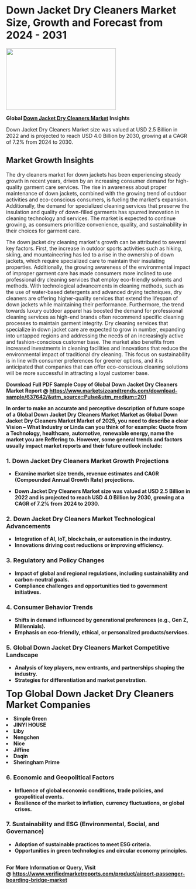 <H1>Down Jacket Dry Cleaners Market Size, Growth and Forecast from 2024 - 2031</H1><img class="aligncenter size-medium wp-image-584254" src="https://thirdeyenews.in/wp-content/uploads/2024/09/Global-Market-Research-300x168.jpeg" alt="" width="300" height="168" /><p><strong>Global&nbsp;<a href="https://www.marketsizeandtrends.com/download-sample/637642/&amp;utm_source=Pulse&amp;utm_medium=201">Down Jacket Dry Cleaners Market</a> Insights</strong></p><p>Down Jacket Dry Cleaners Market size was valued at USD 2.5 Billion in 2022 and is projected to reach USD 4.0 Billion by 2030, growing at a CAGR of 7.2% from 2024 to 2030.</p><p><h2>Market Growth Insights</h2> <p>The dry cleaners market for down jackets has been experiencing steady growth in recent years, driven by an increasing consumer demand for high-quality garment care services. The rise in awareness about proper maintenance of down jackets, combined with the growing trend of outdoor activities and eco-conscious consumers, is fueling the market's expansion. Additionally, the demand for specialized cleaning services that preserve the insulation and quality of down-filled garments has spurred innovation in cleaning technology and services. The market is expected to continue growing, as consumers prioritize convenience, quality, and sustainability in their choices for garment care.</p> <p><strong></strong></p> <p>The down jacket dry cleaning market's growth can be attributed to several key factors. First, the increase in outdoor sports activities such as hiking, skiing, and mountaineering has led to a rise in the ownership of down jackets, which require specialized care to maintain their insulating properties. Additionally, the growing awareness of the environmental impact of improper garment care has made consumers more inclined to use professional dry cleaning services that employ eco-friendly solvents and methods. With technological advancements in cleaning methods, such as the use of water-based detergents and advanced drying techniques, dry cleaners are offering higher-quality services that extend the lifespan of down jackets while maintaining their performance. Furthermore, the trend towards luxury outdoor apparel has boosted the demand for professional cleaning services as high-end brands often recommend specific cleaning processes to maintain garment integrity. Dry cleaning services that specialize in down jacket care are expected to grow in number, expanding into untapped regions and addressing the needs of an increasingly active and fashion-conscious customer base. The market also benefits from increased investments in cleaning facilities and innovations that reduce the environmental impact of traditional dry cleaning. This focus on sustainability is in line with consumer preferences for greener options, and it is anticipated that companies that can offer eco-conscious cleaning solutions will be more successful in attracting a loyal customer base.</p> <p><strong></p><p><span class=""><strong>Download Full PDF Sample Copy of Global Down Jacket Dry Cleaners Market Report</strong> @ <a href="https://www.marketsizeandtrends.com/download-sample/637642/&amp;utm_source=Pulse&amp;utm_medium=201" target="_blank">https://www.marketsizeandtrends.com/download-sample/637642/&amp;utm_source=Pulse&amp;utm_medium=201</a></span></p><p>In order to make an accurate and perceptive description of future scope of a Global&nbsp;Down Jacket Dry Cleaners Market Market as Global&nbsp;Down Jacket Dry Cleaners Market Market of 2025, you need to describe a clear Vision &ndash; What Industry or Linda can you think of for example: Quote from a Technology, healthcare, automotive, renewable energy, name the market you are Reffering to. However, some general trends and factors usually impact market reports and their future outlook include:</p><h3>1.&nbsp;<strong>Down Jacket Dry Cleaners Market Growth Projections</strong></h3><ul><li>Examine market size trends, revenue estimates and CAGR (Compounded Annual Growth Rate) projections.</li><li><p>Down Jacket Dry Cleaners Market size was valued at USD 2.5 Billion in 2022 and is projected to reach USD 4.0 Billion by 2030, growing at a CAGR of 7.2% from 2024 to 2030.</p></li></ul><h3>2.&nbsp;<strong>Down Jacket Dry Cleaners Market Technological Advancements</strong></h3><ul><li>Integration of AI, IoT, blockchain, or automation in the industry.</li><li>Innovations driving cost reductions or improving efficiency.</li></ul><h3>3.&nbsp;<strong>Regulatory and Policy Changes</strong></h3><ul><li>Impact of global and regional regulations, including sustainability and carbon-neutral goals.</li><li>Compliance challenges and opportunities tied to government initiatives.</li></ul><h3>4.&nbsp;<strong>Consumer Behavior Trends</strong></h3><ul><li>Shifts in demand influenced by generational preferences (e.g., Gen Z, Millennials).</li><li>Emphasis on eco-friendly, ethical, or personalized products/services.</li></ul><h3>5.&nbsp;<strong>Global Down Jacket Dry Cleaners Market Competitive Landscape</strong></h3><ul><li>Analysis of key players, new entrants, and partnerships shaping the industry.</li><li>Strategies for differentiation and market penetration.</li></ul><p data-pm-slice="1 1 []"><span style="color: inherit; font-family: inherit; font-size: 25px;">Top Global Down Jacket Dry Cleaners Market Companies</span></p><div class="" data-test-id=""><p><li>Simple Green</li><li> JINYI HOUSE</li><li> Liby</li><li> Nengchen</li><li> Nice</li><li> Jiffine</li><li> Daqin</li><li> Sheringham Prime</li></p></div><h3>6.&nbsp;<strong>Economic and Geopolitical Factors</strong></h3><ul><li>Influence of global economic conditions, trade policies, and geopolitical events.</li><li>Resilience of the market to inflation, currency fluctuations, or global crises.</li></ul><h3>7.&nbsp;<strong>Sustainability and ESG (Environmental, Social, and Governance)</strong></h3><ul><li>Adoption of sustainable practices to meet ESG criteria.</li><li>Opportunities in green technologies and circular economy principles.</li></ul><h2><strong style="font-size: 14px;">For More Information or Query, Visit @&nbsp;</strong><a style="background-color: #ffffff; font-size: 14px;" href="https://www.marketsizeandtrends.com/report/down-jacket-dry-cleaners-market/" target="_blank">https://www.verifiedmarketreports.com/product/airport-passenger-boarding-bridge-market</a></h2>
